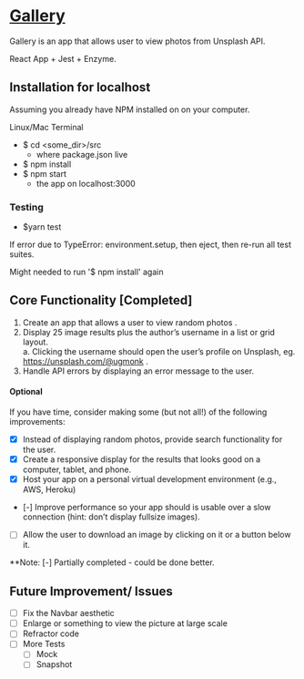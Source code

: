 # [Gallery](http://gallery.app.com2.s3-website.us-east-2.amazonaws.com/)
Gallery is an app that allows user to view photos from Unsplash API.

React App + Jest + Enzyme.

## Installation for localhost
Assuming you already have NPM installed on on your computer.

Linux/Mac Terminal <br />

* $ cd <some_dir>/src
  * where package.json live
* $ npm install
* $ npm start 
  * the app on localhost:3000

### Testing
* $yarn test

If error due to TypeError: environment.setup, then eject, then re-run all 
test suites.

Might needed to run '$ npm install' again

## Core Functionality [Completed]
1. Create an app that allows a user to  view random photos . 
2. Display 25 image results plus the author’s username in a list or grid layout.  
  a. Clicking the username should open the user’s profile on Unsplash, eg. 
https://unsplash.com/@ugmonk . 
3. Handle API errors by displaying an error message to the user. 

#### Optional
If you have time, consider making some (but not all!) of the following improvements: 

* [x] Instead of displaying random photos, provide  search  functionality for the user. 
* [x] Create a responsive display for the results that looks good on a computer, tablet, and 
phone. 
* [x] Host your app on a personal virtual development environment (e.g., AWS, Heroku) 
* [-] Improve performance so your app should is usable over a slow connection (hint: don’t 
display full­size images). 
* [ ] Allow the user to download an image by clicking on it or a button below it. 

**Note: [-] Partially completed - could be done better. 

## Future Improvement/ Issues
* [ ] Fix the Navbar aesthetic
* [ ] Enlarge or something to view the picture at large scale
* [ ] Refractor code
* [ ] More Tests
  * [ ] Mock
  * [ ] Snapshot